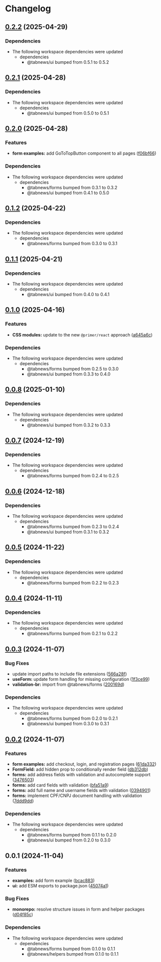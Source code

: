 # Changelog

## [0.2.2](https://github.com/aprendendofelipe/tabnews/compare/form-example-v0.2.1...form-example-v0.2.2) (2025-04-29)


### Dependencies

* The following workspace dependencies were updated
  * dependencies
    * @tabnews/ui bumped from 0.5.1 to 0.5.2

## [0.2.1](https://github.com/aprendendofelipe/tabnews/compare/form-example-v0.2.0...form-example-v0.2.1) (2025-04-28)


### Dependencies

* The following workspace dependencies were updated
  * dependencies
    * @tabnews/ui bumped from 0.5.0 to 0.5.1

## [0.2.0](https://github.com/aprendendofelipe/tabnews/compare/form-example-v0.1.2...form-example-v0.2.0) (2025-04-28)


### Features

* **form examples:** add GoToTopButton component to all pages ([f06bf66](https://github.com/aprendendofelipe/tabnews/commit/f06bf668b2e8bcf8df4f5d039e3cc310501305be))


### Dependencies

* The following workspace dependencies were updated
  * dependencies
    * @tabnews/forms bumped from 0.3.1 to 0.3.2
    * @tabnews/ui bumped from 0.4.1 to 0.5.0

## [0.1.2](https://github.com/aprendendofelipe/tabnews/compare/form-example-v0.1.1...form-example-v0.1.2) (2025-04-22)


### Dependencies

* The following workspace dependencies were updated
  * dependencies
    * @tabnews/forms bumped from 0.3.0 to 0.3.1

## [0.1.1](https://github.com/aprendendofelipe/tabnews/compare/form-example-v0.1.0...form-example-v0.1.1) (2025-04-21)


### Dependencies

* The following workspace dependencies were updated
  * dependencies
    * @tabnews/ui bumped from 0.4.0 to 0.4.1

## [0.1.0](https://github.com/aprendendofelipe/tabnews/compare/form-example-v0.0.8...form-example-v0.1.0) (2025-04-16)


### Features

* **CSS modules:** update to the new `@primer/react` approach ([a645a6c](https://github.com/aprendendofelipe/tabnews/commit/a645a6c6ffdc17862bdabd8e653c88626575981d))


### Dependencies

* The following workspace dependencies were updated
  * dependencies
    * @tabnews/forms bumped from 0.2.5 to 0.3.0
    * @tabnews/ui bumped from 0.3.3 to 0.4.0

## [0.0.8](https://github.com/aprendendofelipe/tabnews/compare/form-example-v0.0.7...form-example-v0.0.8) (2025-01-10)


### Dependencies

* The following workspace dependencies were updated
  * dependencies
    * @tabnews/ui bumped from 0.3.2 to 0.3.3

## [0.0.7](https://github.com/aprendendofelipe/tabnews/compare/form-example-v0.0.6...form-example-v0.0.7) (2024-12-19)


### Dependencies

* The following workspace dependencies were updated
  * dependencies
    * @tabnews/forms bumped from 0.2.4 to 0.2.5

## [0.0.6](https://github.com/aprendendofelipe/tabnews/compare/form-example-v0.0.5...form-example-v0.0.6) (2024-12-18)


### Dependencies

* The following workspace dependencies were updated
  * dependencies
    * @tabnews/forms bumped from 0.2.3 to 0.2.4
    * @tabnews/ui bumped from 0.3.1 to 0.3.2

## [0.0.5](https://github.com/aprendendofelipe/tabnews/compare/form-example-v0.0.4...form-example-v0.0.5) (2024-11-22)


### Dependencies

* The following workspace dependencies were updated
  * dependencies
    * @tabnews/forms bumped from 0.2.2 to 0.2.3

## [0.0.4](https://github.com/aprendendofelipe/tabnews/compare/form-example-v0.0.3...form-example-v0.0.4) (2024-11-11)


### Dependencies

* The following workspace dependencies were updated
  * dependencies
    * @tabnews/forms bumped from 0.2.1 to 0.2.2

## [0.0.3](https://github.com/aprendendofelipe/tabnews/compare/form-example-v0.0.2...form-example-v0.0.3) (2024-11-07)


### Bug Fixes

* update import paths to include file extensions ([566a28f](https://github.com/aprendendofelipe/tabnews/commit/566a28f1cc9a760c521c86752a79564ac56533de))
* **useForm:** update form handling for missing configuration ([1f3ce99](https://github.com/aprendendofelipe/tabnews/commit/1f3ce99382f6bd8c0217861521faf35d855e7980))
* **validation-br:** import from @tabnews/forms ([200169d](https://github.com/aprendendofelipe/tabnews/commit/200169dd05b2567a5aa7b622b0f405e421aded05))


### Dependencies

* The following workspace dependencies were updated
  * dependencies
    * @tabnews/forms bumped from 0.2.0 to 0.2.1
    * @tabnews/ui bumped from 0.3.0 to 0.3.1

## [0.0.2](https://github.com/aprendendofelipe/tabnews/compare/form-example-v0.0.1...form-example-v0.0.2) (2024-11-07)


### Features

* **form examples:** add checkout, login, and registration pages ([61da332](https://github.com/aprendendofelipe/tabnews/commit/61da332f8e5e1e925cb31a484333f586ae175262))
* **FormField:** add hidden prop to conditionally render field ([db312db](https://github.com/aprendendofelipe/tabnews/commit/db312db5b8a12a0aa5f950a432569335bd87918e))
* **forms:** add address fields with validation and autocomplete support ([3476503](https://github.com/aprendendofelipe/tabnews/commit/34765034e480f3c0aba8e85d4ab9479f3bc2fec2))
* **forms:** add card fields with validation ([bfa51a9](https://github.com/aprendendofelipe/tabnews/commit/bfa51a9a8eeb0f98fc9f922319d9117600005f79))
* **forms:** add full name and username fields with validation ([0394901](https://github.com/aprendendofelipe/tabnews/commit/0394901ad75241edc933be2dab9153d2e60c7f5c))
* **forms:** implement CPF/CNPJ document handling with validation ([7ddd9dd](https://github.com/aprendendofelipe/tabnews/commit/7ddd9dd703c22c4c049e2325632e35b598d04cb6))


### Dependencies

* The following workspace dependencies were updated
  * dependencies
    * @tabnews/forms bumped from 0.1.1 to 0.2.0
    * @tabnews/ui bumped from 0.2.0 to 0.3.0

## 0.0.1 (2024-11-04)


### Features

* **examples:** add form example ([bcac883](https://github.com/aprendendofelipe/tabnews/commit/bcac88309096fefc02019fffd4252ed6a4be67e6))
* **ui:** add ESM exports to package.json ([45074a1](https://github.com/aprendendofelipe/tabnews/commit/45074a1d75ede3c3eecff57a50338e79fc69220c))


### Bug Fixes

* **monorepo:** resolve structure issues in form and helper packages ([d04f85c](https://github.com/aprendendofelipe/tabnews/commit/d04f85cd5f0ef326def898d277d1135f3ffd9594))


### Dependencies

* The following workspace dependencies were updated
  * dependencies
    * @tabnews/forms bumped from 0.1.0 to 0.1.1
    * @tabnews/helpers bumped from 0.1.0 to 0.1.1
